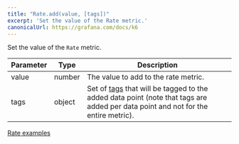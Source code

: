 ```yaml
---
title: "Rate.add(value, [tags])"
excerpt: 'Set the value of the Rate metric.'
canonicalUrl: https://grafana.com/docs/k6
---
```


Set the value of the `Rate` metric.

| Parameter | Type     | Description                                                                                                                                                                                                                                                                |
| --------- | -------- | -------------------------------------------------------------------------------------------------------------------------------------------------------------------------------------------------------------------------------------------------------------------------- |
| value     | number   | The value to add to the rate metric.                                                                                                                                                                                                                                       |
| tags      | object   | Set of [tags](/using-k6/tags-and-groups) that will be tagged to the added data point (note that tags are added per data point and not for the entire metric).                                                                                                         |

[Rate examples](/javascript-api/k6-metrics/rate#examples)
